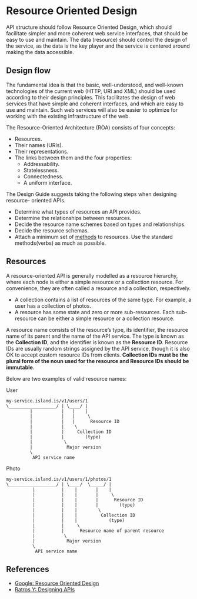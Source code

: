 # Resource Oriented Design

API structure should follow Resource Oriented Design, which should facilitate simpler and more coherent web service interfaces, that should be easy to use and maintain. The data (resource) should control the design of the service, as the data is the key player and the service is centered around making the data accessible.

## Design flow

The fundamental idea is that the basic, well-understood, and well-known technologies of the current web (HTTP, URI and XML) should be used according to their design principles. This facilitates the design of web services that have simple and coherent interfaces, and which are easy to use and maintain. Such web services will also be easier to optimize for working with the existing infrastructure of the web.

The Resource-Oriented Architecture (ROA) consists of four concepts:

- Resources.
- Their names (URIs).
- Their representations.
- The links between them and the four properties:
  - Addressability.
  - Statelessness.
  - Connectedness.
  - A uniform interface.

The Design Guide suggests taking the following steps when designing resource- oriented APIs.

- Determine what types of resources an API provides.
- Determine the relationships between resources.
- Decide the resource name schemes based on types and relationships.
- Decide the resource schemas.
- Attach a minimum set of [methods](methods.md) to resources. Use the standard methods(verbs) as much as possible.

## Resources

A resource-oriented API is generally modelled as a resource hierarchy, where each node is either a simple resource or a collection resource. For convenience, they are often called a resource and a collection, respectively.

- A collection contains a list of resources of the same type. For example, a user has a collection of photos.
- A resource has some state and zero or more sub-resources. Each sub-resource can be either a simple resource or a collection resource.

A resource name consists of the resource’s type, its identifier, the resource name of its parent and the name of the API service. The type is known as the **Collection ID**, and the identifier is known as the **Resource ID**. Resource IDs are usually random strings assigned by the API service, though it is also OK to accept custom resource IDs from clients. **Collection IDs must be the plural form of the noun used for the resource and Resource IDs should be immutable**.

Below are two examples of valid resource names:

User

```text
my-service.island.is/v1/users/1
\__________________/ | \____/ |
         |           |   |    |
         |           |   |     \
         |           |   |      Resource ID
         |           |    \
         |           |     Collection ID
         |           |        (type)
         |            \
         |             Major version
         \
          API service name
```

Photo

```text
my-service.island.is/v1/users/1/photos/1
\__________________/ | \____/  \_____/ |
          |          |    |       |    |
          |          |    |       |     \
          |          |    |       |      Resource ID
          |          |    |       |        (type)
          |          |    |        \
          |          |    |         Collection ID
          |          |    |            (type)
          |          |     \
          |          |      Resource name of parent resource
          |           \
          |            Major version
          \
           API service name
```

## References

- [Google: Resource Oriented Design](https://cloud.google.com/apis/design/resources)
- [Ratros Y: Designing APIs](https://medium.com/@ratrosy/designing-apis-4eed43409f93)
